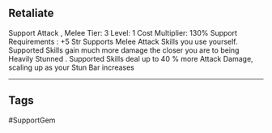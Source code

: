 ## Retaliate
Support
Attack , Melee
Tier: 3
Level: 1
Cost Multiplier: 130%
Support Requirements : +5 Str
Supports Melee Attack Skills you use yourself. Supported Skills gain much more damage the closer you are to being Heavily Stunned .
Supported Skills deal up to 40 % more Attack Damage, scaling up as your Stun Bar increases

---
## Tags
#SupportGem
